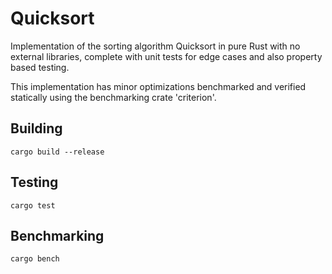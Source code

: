 # Quicksort

Implementation of the sorting algorithm Quicksort in pure Rust with no external libraries, complete with unit tests for edge cases and also property based testing.

This implementation has minor optimizations benchmarked and verified statically using the benchmarking crate 'criterion'.

## Building
```
cargo build --release
```

## Testing
```
cargo test
```

## Benchmarking
```
cargo bench
```
